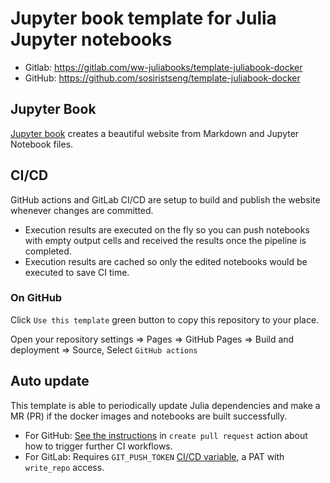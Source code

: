 # Jupyter book template for Julia Jupyter notebooks

- Gitlab: https://gitlab.com/ww-juliabooks/template-juliabook-docker
- GitHub: https://github.com/sosiristseng/template-juliabook-docker

## Jupyter Book

[Jupyter book](https://jupyterbook.org/index.html) creates a beautiful website from Markdown and Jupyter Notebook files.

## CI/CD

GitHub actions and GitLab CI/CD are setup to build and publish the website whenever changes are committed.

- Execution results are executed on the fly so you can push notebooks with empty output cells and received the results once the pipeline is completed.
- Execution results are cached so only the edited notebooks would be executed to save CI time.

### On GitHub

Click `Use this template` green button to copy this repository to your place.

Open your repository settings => Pages => GitHub Pages
=> Build and deployment => Source, Select `GitHub actions`


## Auto update

This template is able to periodically update Julia dependencies and make a MR (PR) if the docker images and notebooks are built successfully.

- For GitHub: [See the instructions](https://github.com/peter-evans/create-pull-request/blob/main/docs/concepts-guidelines.md#triggering-further-workflow-runs) in `create pull request` action about how to trigger further CI workflows.
- For GitLab: Requires `GIT_PUSH_TOKEN` [CI/CD variable](https://docs.gitlab.com/ee/ci/variables/index.html), a PAT with `write_repo` access.
